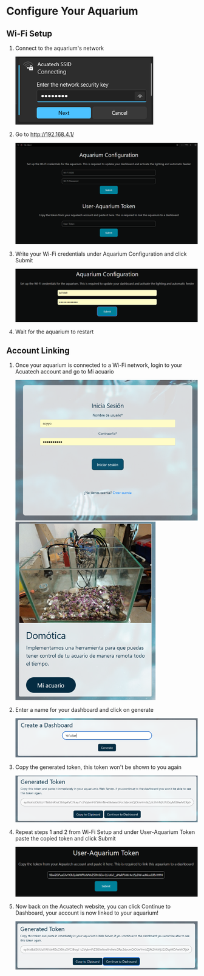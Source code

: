 # Configure Your Aquarium

## Wi-Fi Setup

1. Connect to the aquarium's network

    ![alt text](assets/aquarium-network.png)

1. Go to http://192.168.4.1/

    ![alt text](assets/config-page.png)

1. Write your Wi-Fi credentials under Aquarium Configuration and click Submit

    ![alt text](assets/wifi-credentials.png)

1. Wait for the aquarium to restart

## Account Linking

1. Once your aquarium is connected to a Wi-Fi network, login to your Acuatech account and go to Mi acuario

    ![alt text](assets/login.png)
    ![alt text](assets/dashboard.png)

1. Enter a name for your dashboard and click on generate

    ![alt text](assets/dashboard-name.png)

1.  Copy the generated token, this token won't be shown to you again

    ![alt text](assets/token.png)

1. Repeat steps 1 and 2 from Wi-Fi Setup and under User-Aquarium Token paste the copied token and click Submit

    ![alt text](assets/account-link.png)

1. Now back on the Acuatech website, you can click Continue to Dashboard, your account is now linked to your aquarium!

    ![alt text](assets/continue.png)